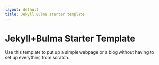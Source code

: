 ```yaml
---
layout: default
title: Jekyll Bulma starter template
---
```


<h1 class="title">Jekyll+Bulma Starter Template</h1>


Use this template to put up a simple webpage or a blog without having to set up everything from scratch.
